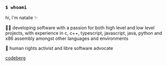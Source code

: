 ### `$ whoami`
hi, i'm natalie ✨

👩‍💻 developing software with a passion for both high level and low level projects, with experience in c, c++, typescript, javascript, java, python and x86 assembly amongst other languages and environments

🙌 human rights activist and libre software advocate

[codeberg](https://codeberg.org/lunar-natalie)
